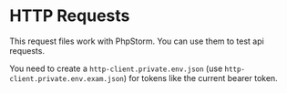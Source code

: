 # HTTP Requests

This request files work with PhpStorm. You can use them to test api requests.

You need to create a `http-client.private.env.json` (use `http-client.private.env.exam.json`)
for tokens like the current bearer token. 